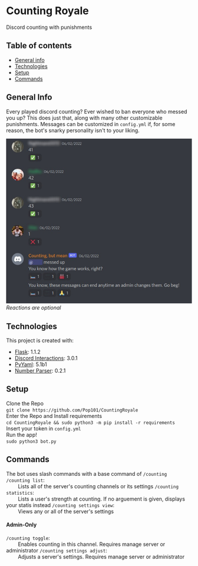 # Counting Royale
Discord counting with punishments

## Table of contents
* [General info](#general-info)
* [Technologies](#technologies)
* [Setup](#setup)
* [Commands](#commands)

## General Info
Every played discord counting? Ever wished to ban everyone who messed you up? This does just that, along with many other customizable punishments. Messages can be customized in ```config.yml``` if, for some reason, the bot's snarky personality isn't to your liking.

![Banner](.github/demo.jpg) \
*Reactions are optional*

## Technologies
This project is created with:
* [Flask](https://github.com/Rapptz/discord.py): 1.1.2
* [Discord Interactions](https://github.com/goverfl0w/discord-interactions): 3.0.1
* [PyYaml](https://pyyaml.org/): 5.1b1
* [Number Parser](https://github.com/scrapinghub/number-parser): 0.2.1

## Setup
Clone the Repo \
```git clone https://github.com/Pop101/CountingRoyale``` \
Enter the Repo and Install requirements \
```cd CountingRoyale && sudo python3 -m pip install -r requirements``` \
Insert your token in ```config.yml``` \
Run the app! \
```sudo python3 bot.py```

## Commands
The bot uses slash commands with a base command of ```/counting``` \
```/counting list```: \
&emsp;&emsp; Lists all of the server's counting channels or its settings
```/counting statistics```: \
&emsp;&emsp; Lists a user's strength at counting. If no arguement is given, displays your statis instead
```/counting settings view```: \
&emsp;&emsp; Views any or all of the server's settings
#### Admin-Only
```/counting toggle```: \
&emsp;&emsp; Enables counting in this channel. Requires manage server or administrator
```/counting settings adjust```: \
&emsp;&emsp; Adjusts a server's settings. Requires manage server or administrator





